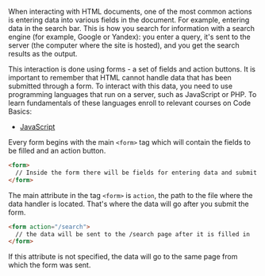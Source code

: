 When interacting with HTML documents, one of the most common actions is entering data into various fields in the document. For example, entering data in the search bar. This is how you search for information with a search engine (for example, Google or Yandex): you enter a query, it's sent to the server (the computer where the site is hosted), and you get the search results as the output.

This interaction is done using forms - a set of fields and action buttons. It is important to remember that HTML cannot handle data that has been submitted through a form. To interact with this data, you need to use programming languages that run on a server, such as JavaScript or PHP. To learn fundamentals of these languages enroll to relevant courses on Code Basics:

* [JavaScript](https://code-basics.com/languages/javascript)

Every form begins with the main `<form>` tag which will contain the fields to be filled and an action button.

```html
<form>
  // Inside the form there will be fields for entering data and submit button (to send data)
</form>
```

The main attribute in the tag `<form>` is `action`, the path to the file where the data handler is located. That's where the data will go after you submit the form.

```html
<form action="/search">
  // the data will be sent to the /search page after it is filled in
</form>
```

If this attribute is not specified, the data will go to the same page from which the form was sent.
